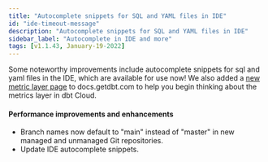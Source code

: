 ```yaml
---
title: "Autocomplete snippets for SQL and YAML files in IDE"
id: "ide-timeout-message"
description: "Autocomplete snippets for SQL and YAML files in IDE"
sidebar_label: "Autocomplete in IDE and more"
tags: [v1.1.43, January-19-2022]
---
```


Some noteworthy improvements include autocomplete snippets for sql and yaml files in the IDE, which are available for use now! We also added a [new metric layer page](https://docs.getdbt.com/docs/dbt-cloud/using-dbt-cloud/cloud-metrics-layer) to docs.getdbt.com to help you begin thinking about the metrics layer in dbt Cloud.

#### Performance improvements and enhancements

* Branch names now default to "main" instead of "master" in new managed and unmanaged Git repositories.
* Update IDE autocomplete snippets.
